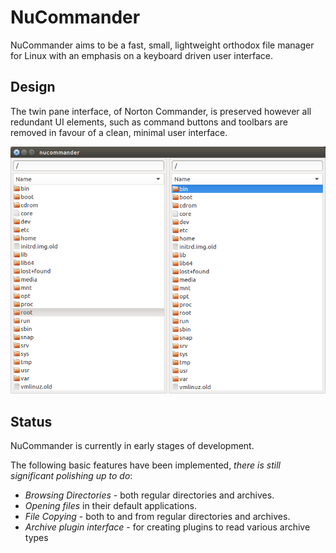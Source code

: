 # NuCommander

NuCommander aims to be a fast, small, lightweight orthodox file
manager for Linux with an emphasis on a keyboard driven user
interface.

## Design

The twin pane interface, of Norton Commander, is preserved however all
redundant UI elements, such as command buttons and toolbars are
removed in favour of a clean, minimal user interface.

![Screenshot](img/screenshot.png)

## Status

NuCommander is currently in early stages of development.

The following basic features have been implemented, _there is still
significant polishing up to do_:

   * *Browsing Directories* - both regular directories and archives.
   * *Opening files* in their default applications.
   * *File Copying* - both to and from regular directories and archives.
   * *Archive plugin interface* - for creating plugins to read various archive types
